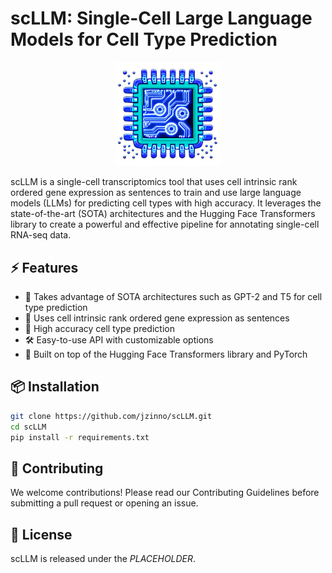 # scLLM: Single-Cell Large Language Models for Cell Type Prediction

<p align="center" width="100%">
  <img src='assets/icon.png' width='33%'/>
</p>

scLLM is a single-cell transcriptomics tool that uses cell intrinsic rank ordered gene expression as sentences to train and use large language models (LLMs) for predicting cell types with high accuracy. It leverages the state-of-the-art (SOTA) architectures and the Hugging Face Transformers library to create a powerful and effective pipeline for annotating single-cell RNA-seq data.

## ⚡️ Features

- 🧪 Takes advantage of SOTA architectures such as GPT-2 and T5 for cell type prediction
- 📝 Uses cell intrinsic rank ordered gene expression as sentences
- 🎯 High accuracy cell type prediction
- 🛠️ Easy-to-use API with customizable options
- 🤗 Built on top of the Hugging Face Transformers library and PyTorch

## 📦 Installation

```bash
git clone https://github.com/jzinno/scLLM.git
cd scLLM
pip install -r requirements.txt

```

## 🤝 Contributing

We welcome contributions! Please read our Contributing Guidelines before submitting a pull request or opening an issue.

## 📄 License

scLLM is released under the _*PLACEHOLDER*_.
